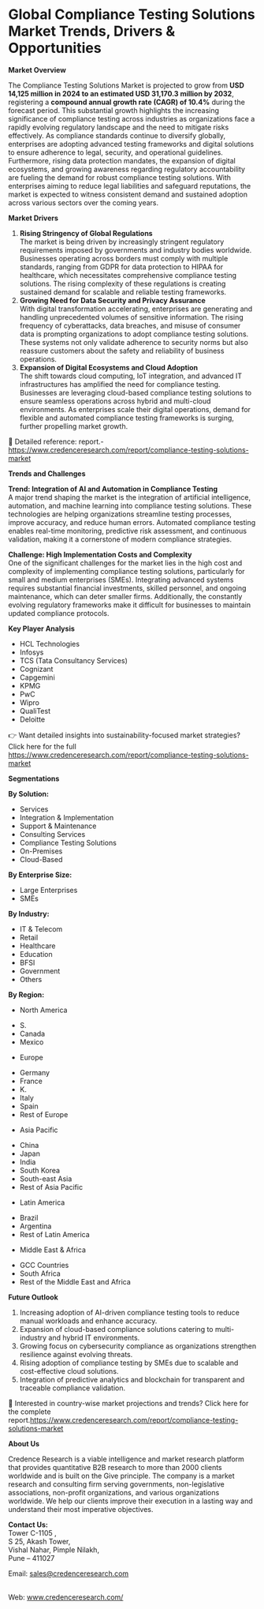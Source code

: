 # Global Compliance Testing Solutions Market Trends, Drivers & Opportunities


<p><strong>Market Overview</strong></p>
<p>The Compliance Testing Solutions Market is projected to grow from <strong>USD 14,125 million in 2024 to an estimated USD 31,170.3 million by 2032</strong>, registering a <strong>compound annual growth rate (CAGR) of 10.4%</strong> during the forecast period. This substantial growth highlights the increasing significance of compliance testing across industries as organizations face a rapidly evolving regulatory landscape and the need to mitigate risks effectively. As compliance standards continue to diversify globally, enterprises are adopting advanced testing frameworks and digital solutions to ensure adherence to legal, security, and operational guidelines. Furthermore, rising data protection mandates, the expansion of digital ecosystems, and growing awareness regarding regulatory accountability are fueling the demand for robust compliance testing solutions. With enterprises aiming to reduce legal liabilities and safeguard reputations, the market is expected to witness consistent demand and sustained adoption across various sectors over the coming years.</p>
<p><strong>Market Drivers</strong></p>
<ol>
<li><strong> Rising Stringency of Global Regulations</strong><br /> The market is being driven by increasingly stringent regulatory requirements imposed by governments and industry bodies worldwide. Businesses operating across borders must comply with multiple standards, ranging from GDPR for data protection to HIPAA for healthcare, which necessitates comprehensive compliance testing solutions. The rising complexity of these regulations is creating sustained demand for scalable and reliable testing frameworks.</li>
<li><strong> Growing Need for Data Security and Privacy Assurance</strong><br /> With digital transformation accelerating, enterprises are generating and handling unprecedented volumes of sensitive information. The rising frequency of cyberattacks, data breaches, and misuse of consumer data is prompting organizations to adopt compliance testing solutions. These systems not only validate adherence to security norms but also reassure customers about the safety and reliability of business operations.</li>
<li><strong> Expansion of Digital Ecosystems and Cloud Adoption</strong><br /> The shift towards cloud computing, IoT integration, and advanced IT infrastructures has amplified the need for compliance testing. Businesses are leveraging cloud-based compliance testing solutions to ensure seamless operations across hybrid and multi-cloud environments. As enterprises scale their digital operations, demand for flexible and automated compliance testing frameworks is surging, further propelling market growth.</li>
</ol>
<p>📎 Detailed reference: report.-<a href="https://www.credenceresearch.com/report/compliance-testing-solutions-market?utm_source=chatgpt.com">https://www.credenceresearch.com/report/compliance-testing-solutions-market</a></p>
<p><strong>Trends and Challenges</strong></p>
<p><strong>Trend: Integration of AI and Automation in Compliance Testing</strong><br /> A major trend shaping the market is the integration of artificial intelligence, automation, and machine learning into compliance testing solutions. These technologies are helping organizations streamline testing processes, improve accuracy, and reduce human errors. Automated compliance testing enables real-time monitoring, predictive risk assessment, and continuous validation, making it a cornerstone of modern compliance strategies.</p>
<p><strong>Challenge: High Implementation Costs and Complexity</strong><br /> One of the significant challenges for the market lies in the high cost and complexity of implementing compliance testing solutions, particularly for small and medium enterprises (SMEs). Integrating advanced systems requires substantial financial investments, skilled personnel, and ongoing maintenance, which can deter smaller firms. Additionally, the constantly evolving regulatory frameworks make it difficult for businesses to maintain updated compliance protocols.</p>
<p><strong>Key Player Analysis</strong></p>
<ul>
<li>HCL Technologies</li>
<li>Infosys</li>
<li>TCS (Tata Consultancy Services)</li>
<li>Cognizant</li>
<li>Capgemini</li>
<li>KPMG</li>
<li>PwC</li>
<li>Wipro</li>
<li>QualiTest</li>
<li>Deloitte</li>
</ul>
<p>👉 Want detailed insights into sustainability-focused market strategies? Click here for the full <a href="https://www.credenceresearch.com/report/compliance-testing-solutions-market?utm_source=chatgpt.com">https://www.credenceresearch.com/report/compliance-testing-solutions-market</a></p>
<p><strong>Segmentations</strong></p>
<p><strong>By Solution:</strong></p>
<ul>
<li>Services</li>
<li>Integration &amp; Implementation</li>
<li>Support &amp; Maintenance</li>
<li>Consulting Services</li>
<li>Compliance Testing Solutions</li>
<li>On-Premises</li>
<li>Cloud-Based</li>
</ul>
<p><strong>By Enterprise Size:</strong></p>
<ul>
<li>Large Enterprises</li>
<li>SMEs</li>
</ul>
<p><strong>By Industry:</strong></p>
<ul>
<li>IT &amp; Telecom</li>
<li>Retail</li>
<li>Healthcare</li>
<li>Education</li>
<li>BFSI</li>
<li>Government</li>
<li>Others</li>
</ul>
<p><strong>By Region:</strong></p>
<ul>
<li>North America</li>
</ul>
<ul>
<li>S.</li>
<li>Canada</li>
<li>Mexico</li>
</ul>
<ul>
<li>Europe</li>
</ul>
<ul>
<li>Germany</li>
<li>France</li>
<li>K.</li>
<li>Italy</li>
<li>Spain</li>
<li>Rest of Europe</li>
</ul>
<ul>
<li>Asia Pacific</li>
</ul>
<ul>
<li>China</li>
<li>Japan</li>
<li>India</li>
<li>South Korea</li>
<li>South-east Asia</li>
<li>Rest of Asia Pacific</li>
</ul>
<ul>
<li>Latin America</li>
</ul>
<ul>
<li>Brazil</li>
<li>Argentina</li>
<li>Rest of Latin America</li>
</ul>
<ul>
<li>Middle East &amp; Africa</li>
</ul>
<ul>
<li>GCC Countries</li>
<li>South Africa</li>
<li>Rest of the Middle East and Africa</li>
</ul>
<p><strong>Future Outlook</strong></p>
<ol>
<li>Increasing adoption of AI-driven compliance testing tools to reduce manual workloads and enhance accuracy.</li>
<li>Expansion of cloud-based compliance solutions catering to multi-industry and hybrid IT environments.</li>
<li>Growing focus on cybersecurity compliance as organizations strengthen resilience against evolving threats.</li>
<li>Rising adoption of compliance testing by SMEs due to scalable and cost-effective cloud solutions.</li>
<li>Integration of predictive analytics and blockchain for transparent and traceable compliance validation.</li>
</ol>
<p>📌 Interested in country-wise market projections and trends? Click here for the complete report.<a href="https://www.credenceresearch.com/report/compliance-testing-solutions-market?utm_source=chatgpt.com">https://www.credenceresearch.com/report/compliance-testing-solutions-market</a></p>
<p><strong>About Us</strong></p>
<p>Credence Research is a viable intelligence and market research platform that provides quantitative B2B research to more than 2000 clients worldwide and is built on the Give principle. The company is a market research and consulting firm serving governments, non-legislative associations, non-profit organizations, and various organizations worldwide. We help our clients improve their execution in a lasting way and understand their most imperative objectives.</p>
<p><strong>Contact Us:</strong><br /> Tower C-1105 ,<br /> S 25, Akash Tower,<br /> Vishal Nahar, Pimple Nilakh,<br /> Pune &ndash; 411027</p>
<p>Email: <a href="mailto:sales@credenceresearch.com">sales@credenceresearch.com</a></p>
<p><br /> Web: <a href="http://www.credenceresearch.com/?utm_source=chatgpt.com">www.credenceresearch.com/</a></p>
